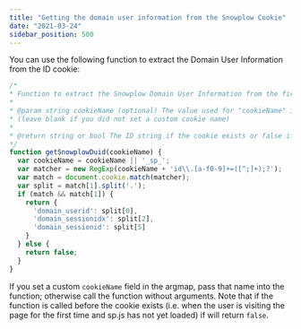 ```yaml
---
title: "Getting the domain user information from the Snowplow Cookie"
date: "2021-03-24"
sidebar_position: 500
---
```


You can use the following function to extract the Domain User Information from the ID cookie:

```javascript
/*
* Function to extract the Snowplow Domain User Information from the first-party cookie set by the Snowplow JavaScript Tracker
*
* @param string cookieName (optional) The value used for "cookieName" in the tracker constructor argmap
* (leave blank if you did not set a custom cookie name)
*
* @return string or bool The ID string if the cookie exists or false if the cookie has not been set yet
*/
function getSnowplowDuid(cookieName) {
  var cookieName = cookieName || '_sp_';
  var matcher = new RegExp(cookieName + 'id\\.[a-f0-9]+=([^;]+);?');
  var match = document.cookie.match(matcher);
  var split = match[1].split('.');
  if (match && match[1]) {
    return { 
      'domain_userid': split[0], 
      'domain_sessionidx': split[2], 
      'domain_sessionid': split[5]
    }
  } else {
    return false;
  }
}
```

If you set a custom `cookieName` field in the argmap, pass that name into the function; otherwise call the function without arguments. Note that if the function is called before the cookie exists (i.e. when the user is visiting the page for the first time and sp.js has not yet loaded) if will return `false`.
